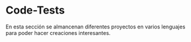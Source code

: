 # Code-Tests
 En esta sección se almancenan diferentes proyectos en varios lenguajes para poder hacer creaciones interesantes. 
